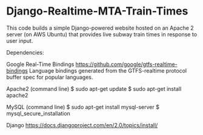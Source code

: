 # Django-Realtime-MTA-Train-Times
This code builds a simple Django-powered website hosted on an Apache 2 server (on AWS Ubuntu) that provides live subway train times in response to user input.

Dependencies:

Google Real-Time Bindings 
https://github.com/google/gtfs-realtime-bindings 
Language bindings generated from the GTFS-realtime protocol buffer spec for popular languages. 

Apache2 (command line)
$ sudo apt-get update
$ sudo apt-get install apache2

MySQL (command line)
$ sudo apt-get install mysql-server
$ mysql_secure_installation

Django
https://docs.djangoproject.com/en/2.0/topics/install/

